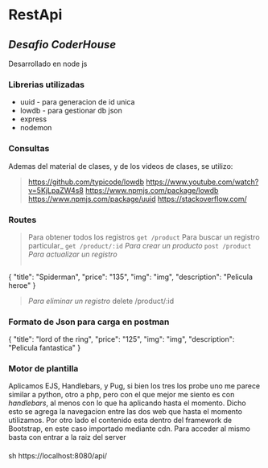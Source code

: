 # RestApi
## _Desafio CoderHouse_

Desarrollado en node js

### Librerias utilizadas

 - uuid - para generacion de id unica
 - lowdb - para gestionar db json
 - express
 - nodemon

### Consultas

Ademas del material de clases, y de los videos de clases, se utilizo:
> https://github.com/typicode/lowdb
> https://www.youtube.com/watch?v=5KjLpaZW4s8
> https://www.npmjs.com/package/lowdb
> https://www.npmjs.com/package/uuid
> https://stackoverflow.com/

### Routes
>Para obtener todos los registros
> ```get /product```
> Para buscar un registro particular_
> ```get /product/:id```
> _Para crear un producto_
> ```post /product```
> _Para actualizar un registro_
> ```put /product/:id
{
    "title": "Spiderman",
    "price": "135",
    "img": "img",
    "description": "Pelicula heroe"
}

> _Para eliminar un registro_
> delete /product/:id

### Formato de Json para carga en postman

{
    "title": "lord of the ring",
    "price": "125",
    "img": "img",
    "description": "Pelicula fantastica"
}

### Motor de plantilla
Aplicamos EJS, Handlebars, y Pug, si bien los tres los probe uno me parece similar a python, otro a php, pero con el que mejor me siento es con _handlebars_, al menos con lo que ha aplicando hasta el momento.
Dicho esto se agrega la navegacion entre las dos web que hasta el momento utilizamos.
Por otro lado el contenido esta dentro del framework de Bootstrap, en este caso importado mediante cdn.
Para acceder al mismo basta con entrar a la raiz del server

####
sh
https://localhost:8080/api/
